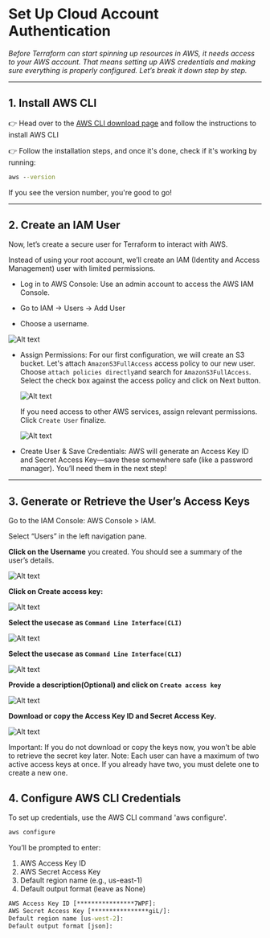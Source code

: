 # Set Up Cloud Account Authentication

*Before Terraform can start spinning up resources in AWS, it needs access to your AWS account. That means setting up AWS credentials and making sure everything is properly configured. Let’s break it down step by step.*

---

## 1. Install AWS CLI

👉 Head over to the [AWS CLI download page](https://docs.aws.amazon.com/cli/latest/userguide/getting-started-install.html) and follow the instructions to install AWS CLI

👉 Follow the installation steps, and once it's done, check if it's working by running:

```cmd
aws --version
```

If you see the version number, you're good to go!

---

## 2. Create an IAM User

Now, let’s create a secure user for Terraform to interact with AWS. 

Instead of using your root account, we’ll create an IAM (Identity and Access Management) user with limited permissions.

- Log in to AWS Console: Use an admin account to access the AWS IAM Console. 

- Go to IAM → Users → Add User 

- Choose a username.

![Alt text](../.pictures/AWS_IAM_User_creation_01.png?raw=true "Intro")

- Assign Permissions:
  For our first configuration, we will create an S3 bucket.
  Let's attach `AmazonS3FullAccess` access policy to our new user.
  Choose `attach policies directly`and search for `AmazonS3FullAccess`. Select the check box against the access policy and click on Next button.
 
  ![Alt text](../.pictures/AWS_IAM_User_creation_02.png?raw=true "Intro")

  If you need access to other AWS services, assign relevant permissions.
  Click `Create User` finalize.
  
  ![Alt text](../.pictures/AWS_IAM_User_creation_03.png?raw=true "Intro")

- Create User & Save Credentials: AWS will generate an Access Key ID and Secret Access Key—save these somewhere safe (like a password manager). You’ll need them in the next step!

---

## 3. Generate or Retrieve the User’s Access Keys
Go to the IAM Console: AWS Console > IAM.

Select “Users” in the left navigation pane.

**Click on the Username** you created. You should see a summary of the user’s details.


![Alt text](../.pictures/AWS_IAM_User_creation_04.png?raw=true "Intro")


**Click on Create access key:**


![Alt text](../.pictures/AWS_IAM_User_creation_05.png?raw=true "Intro")


**Select the usecase as `Command Line Interface(CLI)`**


![Alt text](../.pictures/AWS_IAM_User_creation_06.png?raw=true "Intro")


**Select the usecase as `Command Line Interface(CLI)`**


![Alt text](../.pictures/AWS_IAM_User_creation_06.png?raw=true "Intro")


**Provide a description(Optional) and click on `Create access key`**


![Alt text](../.pictures/AWS_IAM_User_creation_07.png?raw=true "Intro")


**Download or copy the Access Key ID and Secret Access Key.**


![Alt text](../.pictures/AWS_IAM_User_creation_08.png?raw=true "Intro")

Important: If you do not download or copy the keys now, you won’t be able to retrieve the secret key later.
Note: Each user can have a maximum of two active access keys at once. If you already have two, you must delete one to create a new one.

## 4. Configure AWS CLI Credentials

To set up credentials, use the AWS CLI command 'aws configure'.

```cmd
aws configure
```

You’ll be prompted to enter:

1. AWS Access Key ID
2. AWS Secret Access Key
3. Default region name (e.g., us-east-1)
4. Default output format (leave as None)

```cmd
AWS Access Key ID [****************7WPF]:
AWS Secret Access Key [****************giL/]:
Default region name [us-west-2]:
Default output format [json]:
```
